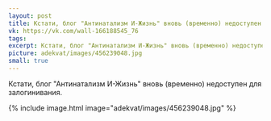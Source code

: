 ```yaml
---
layout: post
title: Кстати, блог "Антинатализм И-Жизнь" вновь (временно) недоступен для залогинивания
vk: https://vk.com/wall-166188545_76
tags: 
excerpt: Кстати, блог "Антинатализм И-Жизнь" вновь (временно) недоступен для залогинивания.
picture: adekvat/images/456239048.jpg
small: true
---
```

Кстати, блог "Антинатализм И-Жизнь" вновь (временно) недоступен для залогинивания.

{% include image.html image="adekvat/images/456239048.jpg" %}